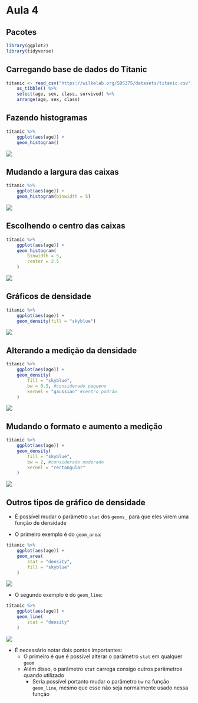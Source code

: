 Aula 4
================

## Pacotes

``` r
library(ggplot2)
library(tidyverse)
```

## Carregando base de dados do Titanic

``` r
titanic <- read_csv("https://wilkelab.org/SDS375/datasets/titanic.csv") %>%
    as_tibble() %>%
    select(age, sex, class, survived) %>%
    arrange(age, sex, class)
```

## Fazendo histogramas

``` r
titanic %>% 
    ggplot(aes(age)) + 
    geom_histogram()
```

![](aula4_files/figure-gfm/gráfico%201-1.png)<!-- -->

## Mudando a largura das caixas

``` r
titanic %>% 
    ggplot(aes(age)) +
    geom_histogram(binwidth = 5)
```

![](aula4_files/figure-gfm/gráfico%202-1.png)<!-- -->

## Escolhendo o centro das caixas

``` r
titanic %>% 
    ggplot(aes(age)) +
    geom_histogram(
        binwidth = 5,
        center = 2.5
    )
```

![](aula4_files/figure-gfm/gráfico%203-1.png)<!-- -->

## Gráficos de densidade

``` r
titanic %>% 
    ggplot(aes(age)) +
    geom_density(fill = "skyblue")
```

![](aula4_files/figure-gfm/gráfico%204-1.png)<!-- -->

## Alterando a medição da densidade

``` r
titanic %>% 
    ggplot(aes(age)) +
    geom_density(
        fill = "skyblue",
        bw = 0.5, #considerado pequeno
        kernel = "gaussian" #centro padrão
    )
```

![](aula4_files/figure-gfm/gráfico%205-1.png)<!-- -->

## Mudando o formato e aumento a medição

``` r
titanic %>% 
    ggplot(aes(age)) +
    geom_density(
        fill = "skyblue",
        bw = 2, #considerado moderado
        kernel = "rectangular"
    )
```

![](aula4_files/figure-gfm/gráfico%206-1.png)<!-- -->

## Outros tipos de gráfico de densidade

-   É possível mudar o parâmetro `stat` dos `geoms_` para que eles virem
    uma função de densidade

-   O primeiro exemplo é do `geom_area`:

``` r
titanic %>% 
    ggplot(aes(age)) +
    geom_area(
        stat = "density",
        fill = "skyblue"
    )
```

![](aula4_files/figure-gfm/gráfico%207-1.png)<!-- -->

-   O segundo exemplo é do `geom_line`:

``` r
titanic %>% 
    ggplot(aes(age)) + 
    geom_line(
        stat = "density"
    )
```

![](aula4_files/figure-gfm/gráfico%208-1.png)<!-- -->

-   É necessário notar dois pontos importantes:
    -   O primeiro é que é possível alterar o parâmetro `stat` em
        qualquer `geom`
    -   Além disso, o parâmetro `stat` carrega consigo outros parâmetros
        quando utilizado
        -   Seria possível portanto mudar o parâmetro `bw` na função
            `geom_line`, mesmo que esse não seja normalmente usado nessa
            função
